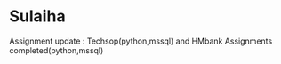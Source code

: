 # Sulaiha
Assignment update :
Techsop(python,mssql)  and HMbank Assignments completed(python,mssql)
